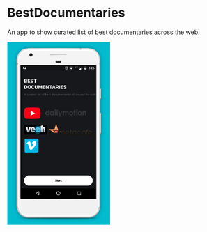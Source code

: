 # BestDocumentaries
An app to show curated list of best documentaries across the web.

![Alt text](/sc.png?raw=true "Optional Title")
